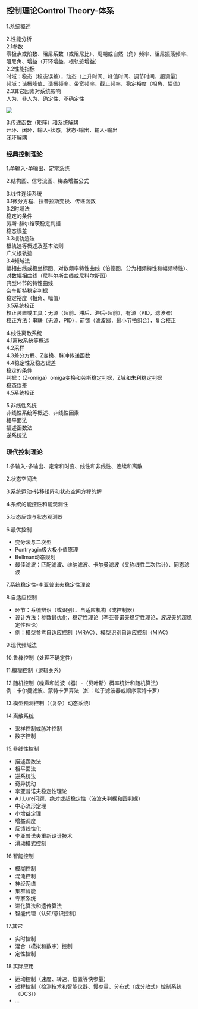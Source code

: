 ## 控制理论Control Theory-体系

1.系统概述

2.性能分析  
2.1参数  
零极点或阶数、阻尼系数（或阻尼比）、周期或自然（角）频率、阻尼振荡频率、阻尼角、增益（开环增益、根轨迹增益）  
2.2性能指标  
时域：稳态（稳态误差），动态（上升时间、峰值时间、调节时间、超调量）  
频域：谐振峰值、谐振频率、带宽频率、截止频率、稳定裕度（相角、幅值）  
2.3其它因素对系统影响  
人为、非人为、确定性、不确定性

![](https://veritas-lux.github.io/c2d.png)

3.传递函数（矩阵）和系统解耦  
开环、闭环，输入-状态，状态-输出，输入-输出  
闭环解耦

### 经典控制理论

1.单输入-单输出、定常系统

2.结构图、信号流图、梅森增益公式

3.线性连续系统  
3.1微分方程、拉普拉斯变换、传递函数  
3.2时域法  
稳定的条件  
劳斯-赫尔维茨稳定判据  
稳态误差  
3.3根轨迹法  
根轨迹等概述及基本法则  
广义根轨迹  
3.4频域法  
幅相曲线或极坐标图、对数频率特性曲线（伯德图，分为相频特性和幅频特性）、对数幅相曲线（尼科尔斯曲线或尼科尔斯图）  
典型环节的特性曲线  
奈奎斯特稳定判据  
稳定裕度（相角、幅值）  
3.5系统校正  
校正装置或工具：无源（超前、滞后、滞后-超前），有源（PID，滤波器）  
校正方法：串联（无源，PID），前馈（滤波器，最小节拍组合），复合校正

4.线性离散系统  
4.1离散系统等概述  
4.2采样  
4.3差分方程、Z变换、脉冲传递函数  
4.4稳定性及稳态误差  
稳定的条件  
判据：（Z-omiga）omiga变换和劳斯稳定判据，Z域和朱利稳定判据  
稳态误差  
4.5系统校正

5.非线性系统  
非线性系统等概述、非线性因素  
相平面法  
描述函数法  
逆系统法

### 现代控制理论

1.多输入-多输出、定常和时变、线性和非线性、连续和离散

2.状态空间法

3.系统运动-转移矩阵和状态空间方程的解

4.系统的能控性和能观测性

5.状态反馈与状态观测器

6.最优控制
- 变分法与二次型
- Pontryagin极大极小值原理
- Bellman动态规划
- 最佳滤波：匹配滤波、维纳滤波、卡尔曼滤波（又称线性二次估计）、同态滤波

7.系统稳定性-李亚普诺夫稳定性理论

8.自适应控制
- 环节：系统辨识（或识别）、自适应机构（或控制器）
- 设计方法：参数最优化，稳定性理论（李亚普诺夫稳定性理论，波波夫的超稳定性理论）
- 例：模型参考自适应控制（MRAC）、模型识别自适应控制（MIAC）

9.现代频域法

10.鲁棒控制（处理不确定性）

11.模糊控制（逻辑关系）

12.随机控制（噪声和滤波（器）-（贝叶斯）概率统计和随机算法）  
例：卡尔曼滤波、蒙特卡罗算法（如：粒子滤波器或顺序蒙特卡罗）

13.模型预测控制（（复杂）动态系统）

14.离散系统
- 采样控制或脉冲控制
- 数字控制

15.非线性控制
- 描述函数法
- 相平面法
- 逆系统法
- 奇异扰动
- 李亚普诺夫稳定性理论
- A.I.Lure问题、绝对或超稳定性（波波夫判据和圆判据）
- 中心流形定理
- 小增益定理
- 增益调度
- 反馈线性化
- 李亚普诺夫重新设计技术
- 滑动模式控制

16.智能控制
- 模糊控制
- 混沌控制
- 神经网络
- 集群智能
- 专家系统
- 进化算法和遗传算法
- 智能代理（认知/意识控制）

17.其它
- 实时控制
- 混合（模拟和数字）控制
- 定性控制

18.实际应用
- 运动控制（速度、转速、位置等快参量）
- 过程控制（检测技术和智能仪器、慢参量、分布式（或分散式）控制系统（DCS））
- ...

